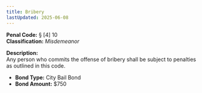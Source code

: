 ```yaml
---
title: Bribery
lastUpdated: 2025-06-08
---
```


**Penal Code:** § [4] 10  
**Classification:** *Misdemeanor*

**Description:**  
Any person who commits the offense of bribery shall be subject to penalties as outlined in this code.

- **Bond Type:** City Bail Bond  
- **Bond Amount:** $750
